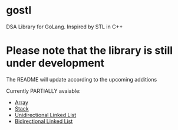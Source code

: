 # gostl

DSA Library for GoLang. Inspired by STL in C++

# Please note that the library is still under development

The README will update according to the upcoming additions

Currently PARTIALLY avaiable:
- [Array](https://github.com/Allexsen/gostl/tree/main/ds/array)
- [Stack](https://github.com/Allexsen/gostl/tree/main/ds/stack)
- [Unidirectional Linked List](https://github.com/Allexsen/gostl/tree/main/ds/list/unidir-list)
- [Bidirectional Linked List](https://github.com/Allexsen/gostl/tree/main/ds/list/bidir-list)

